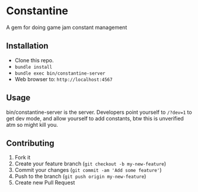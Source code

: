 # Constantine

A gem for doing game jam constant management

## Installation

 * Clone this repo.
 * `bundle install`
 * `bundle exec bin/constantine-server`
 * Web browser to: `http://localhost:4567`

## Usage

bin/constantine-server is the server. Developers point yourself to `/?dev=1` to
get dev mode, and allow yourself to add constants, btw this is unverified atm
so might kill you.

## Contributing

1. Fork it
2. Create your feature branch (`git checkout -b my-new-feature`)
3. Commit your changes (`git commit -am 'Add some feature'`)
4. Push to the branch (`git push origin my-new-feature`)
5. Create new Pull Request
